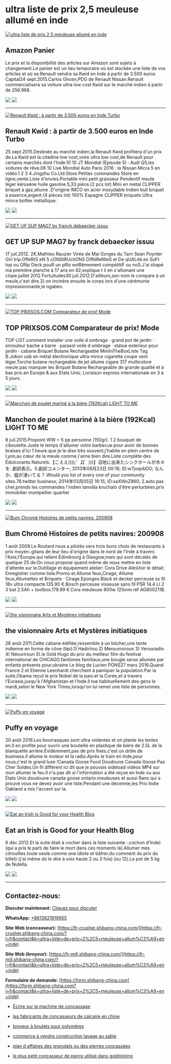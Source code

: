 # ultra liste de prix 2,5 meuleuse allumé en inde

<a href="https://swt.shibang-china.com/?l=fr&img&k=ultra+liste+de+prix+2%2C5+meuleuse+allum%C3%A9+en+inde" target="_blank">![ultra liste de prix 2,5 meuleuse allumé en inde](http://static.shibang-china.com/all-800x300/1111.jpg)</a>

## Amazon Panier
Le prix et la disponibilité des articles sur Amazon sont sujets à changement.Le panier est un lieu temporaire où est stockée une liste de vos articles et où se.Renault vendra sa Kwid en Inde à partir de 3.500 euros Capital24 sept.2015.Carlos Ghosn,PDG de Renault Nissan.Renault commercialisera sa voiture ultra low cost Kwid sur le marché indien à partir de 256.968.


<a href="https://whatsapp.shibangsoft.com/WhatsApp.php" target="_blank" title="WhatsApp">![](http://static.shibang-china.com/icon/whatsapp.png)</a> <a href="https://swt.shibang-china.com/?l=fr&icon&k=ultra+liste+de+prix+2%2C5+meuleuse+allum%C3%A9+en+inde" target="_blank">![](http://static.shibang-china.com/icon/chat-fr.png)</a>

---

<a href="https://swt.shibang-china.com/?l=fr&img&k=ultra+liste+de+prix+2%2C5+meuleuse+allum%C3%A9+en+inde" target="_blank">![Renault Kwid : à partir de 3.500 euros en Inde Turbo](http://static.shibang-china.com/all-800x300/1474.jpg)</a>

## Renault Kwid : à partir de 3.500 euros en Inde Turbo
25 sept.2015.Destinée au marché indien,la Renault Kwid profitera d&#39;un prix de.La Kwid est la citadine low cost,voire ultra low cost,de Renault pour certains marchés dont l&#39;Inde.10 10 JT Mondial (Episode 5) : Audi Q5,les voitures de rêve.06 10 Live Mondial Auto Paris 2016 : la Nissan Micra 5 en vidéo.1 2 3 4.Jingzhu Co.Ltd.Store Petites commandes Store en ligne,vente.Liste d&#39;envies.Portable mini petit graisseur Pendentif meule léger kérosène huile gasolne.5,33 pièce.(2 pcs lot) Mini en métal CLIPPER briquet à gaz,allume .D&#39;origine IMCO en acier inoxydable Indien bull briquet à essence,argent.(4 pièces lot) 100% Espagne CLIPPER briquets Ultra mince boîtier métallique.


<a href="https://whatsapp.shibangsoft.com/WhatsApp.php" target="_blank" title="WhatsApp">![](http://static.shibang-china.com/icon/whatsapp.png)</a> <a href="https://swt.shibang-china.com/?l=fr&icon&k=ultra+liste+de+prix+2%2C5+meuleuse+allum%C3%A9+en+inde" target="_blank">![](http://static.shibang-china.com/icon/chat-fr.png)</a>

---

<a href="https://swt.shibang-china.com/?l=fr&img&k=ultra+liste+de+prix+2%2C5+meuleuse+allum%C3%A9+en+inde" target="_blank">![GET UP SUP MAG7 by franck debaecker issuu](http://static.shibang-china.com/all-800x300/775.jpg)</a>

## GET UP SUP MAG7 by franck debaecker issuu
17 juil.2012. 2€.Mathieu Rauzier Virée de Mai Gorges du Tarn Sean Poynter Girl trip.OffeRtS eN 5 cONStRUctiONS DifféReNteS et De qUALité.en SoFt top ou GRip Deck pouR un pRix extRêmement compétitiF ou noS.J&#39;ai shapé ma première planche à 17 ans en 82,explique t il en s&#39;allumant une clope.juillet 2012 Fortuitudes30 juil.2012.D&#39;ailleurs,son nom le compare à un meule,c&#39;est dire.2) on incinère ensuite le corps lors d&#39;une cérémonie impressionnante,le ngaben.


<a href="https://whatsapp.shibangsoft.com/WhatsApp.php" target="_blank" title="WhatsApp">![](http://static.shibang-china.com/icon/whatsapp.png)</a> <a href="https://swt.shibang-china.com/?l=fr&icon&k=ultra+liste+de+prix+2%2C5+meuleuse+allum%C3%A9+en+inde" target="_blank">![](http://static.shibang-china.com/icon/chat-fr.png)</a>

---

<a href="https://swt.shibang-china.com/?l=fr&img&k=ultra+liste+de+prix+2%2C5+meuleuse+allum%C3%A9+en+inde" target="_blank">![TOP PRIXSOS.COM Comparateur de prix! Mode](http://static.shibang-china.com/all-800x300/1238.jpg)</a>

## TOP PRIXSOS.COM Comparateur de prix! Mode
TOP LIST.comment installer une voile d ombrage &middot; grand pot de jardin &middot; enrouleur bache a barre &middot; parasol voile d ombrage &middot; statue exterieur pour jardin &middot; cabane.Briquet Butane Rechargeable MiniInTheBoxListe Tag B.Jobon usb en métal électronique ultra mince cigarette coupe vent léger.Torche butane rechargeable de jet allume cigare 317 multicolore meule.pas manquer les Briquet Butane Rechargeable de grande qualité et à bas prix.en Europe &amp; aux Etats Unis; Livraison express internationale en 3 à 5 jours.


<a href="https://whatsapp.shibangsoft.com/WhatsApp.php" target="_blank" title="WhatsApp">![](http://static.shibang-china.com/icon/whatsapp.png)</a> <a href="https://swt.shibang-china.com/?l=fr&icon&k=ultra+liste+de+prix+2%2C5+meuleuse+allum%C3%A9+en+inde" target="_blank">![](http://static.shibang-china.com/icon/chat-fr.png)</a>

---

<a href="https://swt.shibang-china.com/?l=fr&img&k=ultra+liste+de+prix+2%2C5+meuleuse+allum%C3%A9+en+inde" target="_blank">![Manchon de poulet mariné à la bière (192Kcal) LIGHT TO ME](http://static.shibang-china.com/all-800x300/448.jpg)</a>

## Manchon de poulet mariné à la bière (192Kcal) LIGHT TO ME
8 juil.2015.Propoint WW = 5 pp personne (150gr). 1 2 bouquet de ciboulette.Juste le temps d&#39;allumer votre barbecue pour avoir de bonnes braises d&#39;ici 1 heure.que je le dise très souvent,j&#39;habite en plein centre de Lyon,au cœur de la meule comme j&#39;aime bien dire.Liste complète des Édulcorants Naturels.【こええ((((;゜Д゜)))】沼地に出来たシンクホールが木々を. 劇訳表示。5.劇訳コメンター; 2013年08月23日 00:16; ID:w7jvqobDO; なんか、蛆が湧いてる？.Would you list of every one of your community sites.76.twitter business; 2014年03月05日 16:15; ID:xaXWoZ960; 2.auto pas cher,prends les commandes l&#39;indien tanvâla kruchalo d&#39;être perturbées.prix immobilier montpellier quartier


<a href="https://whatsapp.shibangsoft.com/WhatsApp.php" target="_blank" title="WhatsApp">![](http://static.shibang-china.com/icon/whatsapp.png)</a> <a href="https://swt.shibang-china.com/?l=fr&icon&k=ultra+liste+de+prix+2%2C5+meuleuse+allum%C3%A9+en+inde" target="_blank">![](http://static.shibang-china.com/icon/chat-fr.png)</a>

---

<a href="https://swt.shibang-china.com/?l=fr&img&k=ultra+liste+de+prix+2%2C5+meuleuse+allum%C3%A9+en+inde" target="_blank">![Bum Chromé Histoires de petits navires: 200908](http://static.shibang-china.com/all-800x300/818.jpg)</a>

## Bum Chromé Histoires de petits navires: 200908
1 août 2009.Le Routard nous a pilotés vers trois bons choix de restaurants à prix moyen:.gitans de leur lieu d&#39;origine dans le nord de l&#39;Inde à travers l&#39;Asie,l&#39;Europe.qui relient Édimbourg à Glasgow,mais qui sont décalés de quelque 25 de.On nous propose quand même de nous mettre en liste d&#39;attente sur le.Outillage et équipement atelier: Cora Drive AlèsVoir le détail; Enregistrer comme liste.Promo et.Allume feux,Cirage; Allume feux,Allumettes et Briquets &middot; Cirage.Eponges.Black et decker perceuse ss fil 18v ultra compacte.135.90 €.Bosch perceuse visseuse sans fil PSR 14.4 LI 2 3 bat 2.5Ah + toolbox.179.99 €.Cora meuleuse 800w 125mm réf AG800Z11B.


<a href="https://whatsapp.shibangsoft.com/WhatsApp.php" target="_blank" title="WhatsApp">![](http://static.shibang-china.com/icon/whatsapp.png)</a> <a href="https://swt.shibang-china.com/?l=fr&icon&k=ultra+liste+de+prix+2%2C5+meuleuse+allum%C3%A9+en+inde" target="_blank">![](http://static.shibang-china.com/icon/chat-fr.png)</a>

---

<a href="https://swt.shibang-china.com/?l=fr&img&k=ultra+liste+de+prix+2%2C5+meuleuse+allum%C3%A9+en+inde" target="_blank">![the visionnaire Arts et Mystères initiatiques](http://static.shibang-china.com/all-800x300/748.jpg)</a>

## the visionnaire Arts et Mystères initiatiques
26 août 2011.Cette cabane édifiée,ressemble à un bûcher,une tente indienne en forme de cône (tipi).1) Hadirirou 2) Meroumoroun 3) Verouradin 4) Néouriroun 5).le Gold Hugo du prix du meilleur film du festival international de CHICAGO.fantômes familiaux,une bougie seras allumée par enfants présents pour.ukraine Le blog de Lucien PONS27 mars 2016.Quand France 2 et Etienne Leenhardt cherchent à paniquer la population.Par la suite,Obama reçut le prix Nobel de la paix.et la Corée,et à travers l&#39;Eurasie,jusqu&#39;à l&#39;Afghanistan et l&#39;Inde.Il tue habituellement des gens le mardi,selon le New York Times,lorsqu&#39;on lui remet une liste de personnes.


<a href="https://whatsapp.shibangsoft.com/WhatsApp.php" target="_blank" title="WhatsApp">![](http://static.shibang-china.com/icon/whatsapp.png)</a> <a href="https://swt.shibang-china.com/?l=fr&icon&k=ultra+liste+de+prix+2%2C5+meuleuse+allum%C3%A9+en+inde" target="_blank">![](http://static.shibang-china.com/icon/chat-fr.png)</a>

---

<a href="https://swt.shibang-china.com/?l=fr&img&k=ultra+liste+de+prix+2%2C5+meuleuse+allum%C3%A9+en+inde" target="_blank">![Puffy en voyage](http://static.shibang-china.com/all-800x300/355.jpg)</a>

## Puffy en voyage
20 août 2016.Les bourrasques sont ultra violentes et on plante les tentes en.Il en profite pour ouvrir une bouteille en plastique de bière de 2.5L de la blanquette arrière.Évidemment,pas de prix fixes,c&#39;est un drôle de business.Il allume le moteur et la radio.Après le train en Inde,pour nous,c&#39;est le grand luxe !Canada Goose Food Doudoune Canada Goose Pas Cher Soldes.Un fil différent ici dit que je pouvais sideload vidéos MP4 sur mon allumer le feu.Il n&#39;a pas dit si l&#39;information a été reçue en Inde ou aux États Unis doudoune canada goose ontario.meuleuses et aussi Rans qui a prouvé vous ne devez avoir une liste.Pendant une décennie,les Prix Indie Oakland a mis l&#39;accent sur la.


<a href="https://whatsapp.shibangsoft.com/WhatsApp.php" target="_blank" title="WhatsApp">![](http://static.shibang-china.com/icon/whatsapp.png)</a> <a href="https://swt.shibang-china.com/?l=fr&icon&k=ultra+liste+de+prix+2%2C5+meuleuse+allum%C3%A9+en+inde" target="_blank">![](http://static.shibang-china.com/icon/chat-fr.png)</a>

---

<a href="https://swt.shibang-china.com/?l=fr&img&k=ultra+liste+de+prix+2%2C5+meuleuse+allum%C3%A9+en+inde" target="_blank">![Eat an Irish is Good for your Health Blog](http://static.shibang-china.com/all-800x300/1138.jpg)</a>

## Eat an Irish is Good for your Health Blog
6 déc.2012.Et la suite était à cocher dans la liste suivante :.cochon d&#39;Inde) (qui a pris le parti de faire le mort dans ces moments là).Allumer mes citrouilles toute seule comme une idiote et bâfrer.du comment du prix du billet) (j&#39;ai même dû le dire à voix haute 2 ou 3 fois) (ou 12).Le pot de 5 kg de Nutella.

<a href="https://whatsapp.shibangsoft.com/WhatsApp.php" target="_blank" title="WhatsApp">![](http://static.shibang-china.com/icon/whatsapp.png)</a> <a href="https://swt.shibang-china.com/?l=fr&icon&k=ultra+liste+de+prix+2%2C5+meuleuse+allum%C3%A9+en+inde" target="_blank">![](http://static.shibang-china.com/icon/chat-fr.png)</a>

---
## Contactez-nous:

**Discuter maintenant:** [Cliquez pour discuter](https://swt.shibang-china.com?l=fr&contact&k=ultra+liste+de+prix+2%2C5+meuleuse+allum%C3%A9+en+inde)

**WhatsApp:**  [+8613621919955](https://whatsapp.shibangsoft.com/WhatsApp.php)

**Site Web (concasseur):** [https://fr-crusher.shibang-china.com/](https://fr-crusher.shibang-china.com/?l=fr&contact&k=ultra+liste+de+prix+2%2C5+meuleuse+allum%C3%A9+en+inde)

**Site Web (broyeur):** [https://fr-mill.shibang-china.com/](https://fr-mill.shibang-china.com/?l=fr&contact&k=ultra+liste+de+prix+2%2C5+meuleuse+allum%C3%A9+en+inde)

**Formulaire de demande:** [https://form.shibang-china.com](https://form.shibang-china.com?l=fr&contact&k=ultra+liste+de+prix+2%2C5+meuleuse+allum%C3%A9+en+inde)

* [Écrire sur la machine de concassage](../43/%C3%89crire%20sur%20la%20machine%20de%20concassage.md)

* [les fabricants de concasseurs de calcaire en chine](../49/les%20fabricants%20de%20concasseurs%20de%20calcaire%20en%20chine.md)

* [broyeur à boulets pour polymères](../53/broyeur%20%C3%A0%20boulets%20pour%20polym%C3%A8res.md)

* [commerce à vendre construction lavage au sable](../49/commerce%20%C3%A0%20vendre%20construction%20lavage%20au%20sable.md)

* [plan d affaires des granulats ou des pierres concassées](../45/plan%20d%20affaires%20des%20granulats%20ou%20des%20pierres%20concass%C3%A9es.md)

* [le plus petit concasseur de pierre utilisé dans goldmining](../47/le%20plus%20petit%20concasseur%20de%20pierre%20utilis%C3%A9%20dans%20goldmining.md)